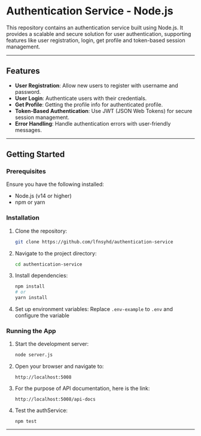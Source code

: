 # Authentication Service - Node.js

This repository contains an authentication service built using Node.js. It provides a scalable and secure solution for user authentication, supporting features like user registration, login, get profile and token-based session management.

---

## Features

- **User Registration**: Allow new users to register with username and password.
- **User Login**: Authenticate users with their credentials.
- **Get Profile**: Getting the profile info for authenticated profile.
- **Token-Based Authentication**: Use JWT (JSON Web Tokens) for secure session management.
- **Error Handling**: Handle authentication errors with user-friendly messages.

---

## Getting Started

### Prerequisites

Ensure you have the following installed:
- Node.js (v14 or higher)
- npm or yarn

### Installation

1. Clone the repository:
   ```bash
   git clone https://github.com/lfnsyhd/authentication-service
   ```

2. Navigate to the project directory:
   ```bash
   cd authentication-service
   ```

3. Install dependencies:
   ```bash
   npm install
   # or
   yarn install
   ```

4. Set up environment variables:
   Replace `.env-example` to `.env` and configure the variable

### Running the App

1. Start the development server:
   ```bash
   node server.js

2. Open your browser and navigate to:
   ```
   http://localhost:5008
   ```

3. For the purpose of API documentation, here is the link:
   ```
   http://localhost:5008/api-docs
   ```

4. Test the authService:
   ```
   npm test
   ```

---